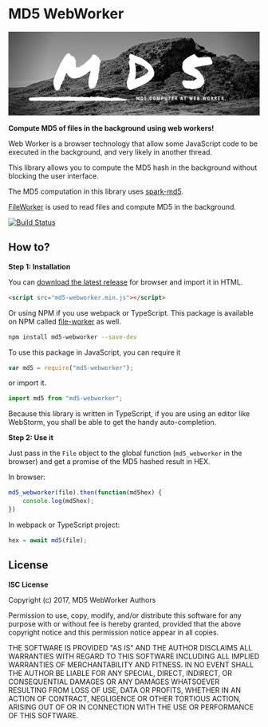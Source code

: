 MD5 WebWorker
=============

![MD5 WebWorker](misc/banner.png)

**Compute MD5 of files in the background using web workers!**

Web Worker is a browser technology that allow some JavaScript code
to be executed in the background, and very likely in another thread.

This library allows you to compute the MD5 hash in the background
without blocking the user interface.

The MD5 computation in this library uses [spark-md5](https://github.com/satazor/js-spark-md5). 

[FileWorker](https://github.com/imdreamrunner/js-file-worker) is used
to read files and compute MD5 in the background.

[![Build Status](https://travis-ci.org/imdreamrunner/md5-webworker.svg?branch=master)](https://travis-ci.org/imdreamrunner/md5-webworker)

## How to?

**Step 1: Installation**


You can [download the latest release](https://github.com/imdreamrunner/md5-webworker/releases)
for browser and import it in HTML.

```html
<script src="md5-webworker.min.js"></script>
```

Or using NPM if you use webpack or TypeScript. This package
is available on NPM called [file-worker](https://www.npmjs.com/package/md5-webworker)
as well.

```bash
npm install md5-webworker --save-dev
```

To use this package in JavaScript, you can require it

```javascript
var md5 = require("md5-webworker");
```

or import it.

```javascript
import md5 from "md5-webworker";
```

Because this library is written in TypeScript, if you are using
an editor like WebStorm, you shall be able to get the handy
auto-completion.

**Step 2: Use it**

Just pass in the `File` object to the global function 
(`md5_webworker` in the browser)
and get a promise of the MD5 hashed result in HEX.

In browser:

```javascript
md5_webworker(file).then(function(md5hex) {
    console.log(md5hex);
})
```

In webpack or TypeScript project:

```javascript
hex = await md5(file);
```

## License

**ISC License**
    
Copyright (c) 2017, MD5 WebWorker Authors

Permission to use, copy, modify, and/or distribute this software for any
purpose with or without fee is hereby granted, provided that the above
copyright notice and this permission notice appear in all copies.

THE SOFTWARE IS PROVIDED "AS IS" AND THE AUTHOR DISCLAIMS ALL WARRANTIES WITH
REGARD TO THIS SOFTWARE INCLUDING ALL IMPLIED WARRANTIES OF MERCHANTABILITY
AND FITNESS. IN NO EVENT SHALL THE AUTHOR BE LIABLE FOR ANY SPECIAL, DIRECT,
INDIRECT, OR CONSEQUENTIAL DAMAGES OR ANY DAMAGES WHATSOEVER RESULTING FROM
LOSS OF USE, DATA OR PROFITS, WHETHER IN AN ACTION OF CONTRACT, NEGLIGENCE
OR OTHER TORTIOUS ACTION, ARISING OUT OF OR IN CONNECTION WITH THE USE OR
PERFORMANCE OF THIS SOFTWARE.

